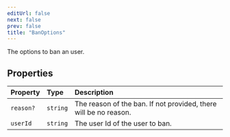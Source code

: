 ```yaml
---
editUrl: false
next: false
prev: false
title: "BanOptions"
---
```


The options to ban an user.

## Properties

| Property | Type | Description |
| :------ | :------ | :------ |
| `reason?` | `string` | The reason of the ban. If not provided, there will be no reason. |
| `userId` | `string` | The user Id of the user to ban. |
